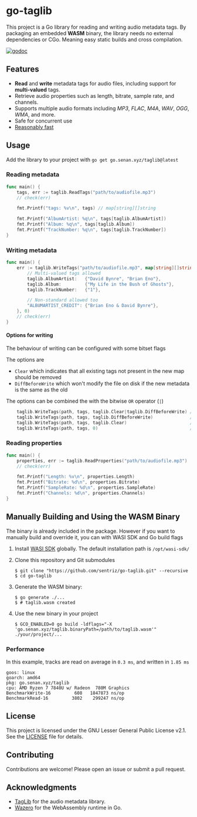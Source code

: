 # go-taglib

This project is a Go library for reading and writing audio metadata tags. By packaging an embedded **WASM** binary, the library needs no external dependencies or CGo. Meaning easy static builds and cross compilation.

[![godoc](https://img.shields.io/badge/pkg.go.dev-doc-blue)](http://pkg.go.dev/go.senan.xyz/taglib)

## Features

- **Read** and **write** metadata tags for audio files, including support for **multi-valued** tags.
- Retrieve audio properties such as length, bitrate, sample rate, and channels.
- Supports multiple audio formats including _MP3_, _FLAC_, _M4A_, _WAV_, _OGG_, _WMA_, and more.
- Safe for concurrent use
- [Reasonably fast](#performance)

## Usage

Add the library to your project with `go get go.senan.xyz/taglib@latest`

### Reading metadata

```go
func main() {
    tags, err := taglib.ReadTags("path/to/audiofile.mp3")
    // check(err)

    fmt.Printf("tags: %v\n", tags) // map[string][]string

    fmt.Printf("AlbumArtist: %q\n", tags[taglib.AlbumArtist])
    fmt.Printf("Album: %q\n", tags[taglib.Album])
    fmt.Printf("TrackNumber: %q\n", tags[taglib.TrackNumber])
}
```

### Writing metadata

```go
func main() {
    err := taglib.WriteTags("path/to/audiofile.mp3", map[string][]string{
        // Multi-valued tags allowed
        taglib.AlbumArtist:   {"David Bynre", "Brian Eno"},
        taglib.Album:         {"My Life in the Bush of Ghosts"},
        taglib.TrackNumber:   {"1"},

        // Non-standard allowed too
        "ALBUMARTIST_CREDIT": {"Brian Eno & David Bynre"},
    }, 0)
    // check(err)
}
```

#### Options for writing

The behaviour of writing can be configured with some bitset flags

The options are

- `Clear` which indicates that all existing tags not present in the new map should be removed
- `DiffBeforeWrite` which won't modify the file on disk if the new metadata is the same as the old

The options can be combined the with the bitwise `OR` operator (`|`)

```go
    taglib.WriteTags(path, tags, taglib.Clear|taglib.DiffBeforeWrite) // clear and diff
    taglib.WriteTags(path, tags, taglib.DiffBeforeWrite)              // only diff diff
    taglib.WriteTags(path, tags, taglib.Clear)                        // only clear
    taglib.WriteTags(path, tags, 0)                                   // don't clear or diff
```

### Reading properties

```go
func main() {
    properties, err := taglib.ReadProperties("path/to/audiofile.mp3")
    // check(err)

    fmt.Printf("Length: %v\n", properties.Length)
    fmt.Printf("Bitrate: %d\n", properties.Bitrate)
    fmt.Printf("SampleRate: %d\n", properties.SampleRate)
    fmt.Printf("Channels: %d\n", properties.Channels)
}
```

## Manually Building and Using the WASM Binary

The binary is already included in the package. However if you want to manually build and override it, you can with WASI SDK and Go build flags

1. Install [WASI SDK](https://github.com/WebAssembly/wasi-sdk) globally. The default installation path is `/opt/wasi-sdk/`
2. Clone this repository and Git submodules

   ```console
   $ git clone "https://github.com/sentriz/go-taglib.git" --recursive
   $ cd go-taglib
   ```

3. Generate the WASM binary:

   ```console
   $ go generate ./...
   $ # taglib.wasm created
   ```

4. Use the new binary in your project

   ```console
   $ GCO_ENABLED=0 go build -ldflags="-X 'go.senan.xyz/taglib.binaryPath=/path/to/taglib.wasm'" ./your/project/...
   ```

### Performance

In this example, tracks are read on average in `0.3 ms`, and written in `1.85 ms`

```
goos: linux
goarch: amd64
pkg: go.senan.xyz/taglib
cpu: AMD Ryzen 7 7840U w/ Radeon  780M Graphics
BenchmarkWrite-16         608   1847873 ns/op
BenchmarkRead-16         3802    299247 ns/op
```

## License

This project is licensed under the GNU Lesser General Public License v2.1. See the [LICENSE](LICENSE) file for details.

## Contributing

Contributions are welcome! Please open an issue or submit a pull request.

## Acknowledgments

- [TagLib](https://taglib.org/) for the audio metadata library.
- [Wazero](https://github.com/tetratelabs/wazero) for the WebAssembly runtime in Go.
